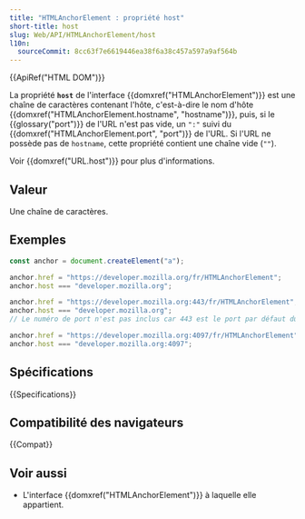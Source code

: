 ```yaml
---
title: "HTMLAnchorElement : propriété host"
short-title: host
slug: Web/API/HTMLAnchorElement/host
l10n:
  sourceCommit: 8cc63f7e6619446ea38f6a38c457a597a9af564b
---
```


{{ApiRef("HTML DOM")}}

La propriété **`host`** de l'interface {{domxref("HTMLAnchorElement")}} est une chaîne de caractères contenant l'hôte, c'est-à-dire le nom d'hôte {{domxref("HTMLAnchorElement.hostname", "hostname")}}, puis, si le {{glossary("port")}} de l'URL n'est pas vide, un `":"` suivi du {{domxref("HTMLAnchorElement.port", "port")}} de l'URL. Si l'URL ne possède pas de `hostname`, cette propriété contient une chaîne vide (`""`).

Voir {{domxref("URL.host")}} pour plus d'informations.

## Valeur

Une chaîne de caractères.

## Exemples

```js
const anchor = document.createElement("a");

anchor.href = "https://developer.mozilla.org/fr/HTMLAnchorElement";
anchor.host === "developer.mozilla.org";

anchor.href = "https://developer.mozilla.org:443/fr/HTMLAnchorElement";
anchor.host === "developer.mozilla.org";
// Le numéro de port n'est pas inclus car 443 est le port par défaut du schéma

anchor.href = "https://developer.mozilla.org:4097/fr/HTMLAnchorElement";
anchor.host === "developer.mozilla.org:4097";
```

## Spécifications

{{Specifications}}

## Compatibilité des navigateurs

{{Compat}}

## Voir aussi

- L'interface {{domxref("HTMLAnchorElement")}} à laquelle elle appartient.
